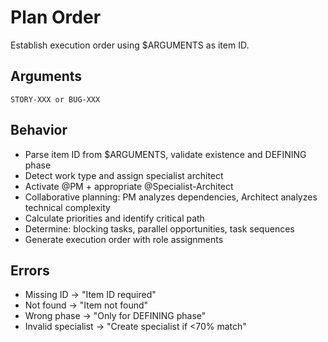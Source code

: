 # Plan Order

Establish execution order using $ARGUMENTS as item ID.

## Arguments
`STORY-XXX or BUG-XXX`

## Behavior
- Parse item ID from $ARGUMENTS, validate existence and DEFINING phase
- Detect work type and assign specialist architect
- Activate @PM + appropriate @Specialist-Architect
- Collaborative planning: PM analyzes dependencies, Architect analyzes technical complexity
- Calculate priorities and identify critical path
- Determine: blocking tasks, parallel opportunities, task sequences
- Generate execution order with role assignments

## Errors
- Missing ID → "Item ID required"
- Not found → "Item not found"
- Wrong phase → "Only for DEFINING phase"
- Invalid specialist → "Create specialist if <70% match"